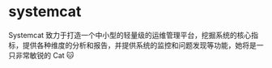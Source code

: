 # systemcat

Systemcat 致力于打造一个中小型的轻量级的运维管理平台，挖掘系统的核心指标，提供各种维度的分析和报告，并提供系统的监控和问题发现等功能，她将是一只非常敏锐的 Cat :cat:
